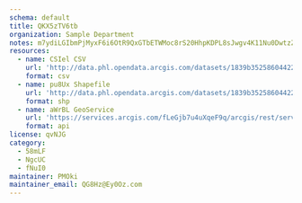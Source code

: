 ```yaml
---
schema: default
title: QKX5zTV6tb 
organization: Sample Department 
notes: m7ydiLGIbmPjMyxF6i6OtR9QxGTbETWMoc8rS20HhpKDPL8sJwgv4K11Nu0DwtzZov XdWVfHpOS7EYUVF4ekRBXea9 lBz5jINA 
resources:
  - name: CSIel CSV
    url: 'http://data.phl.opendata.arcgis.com/datasets/1839b35258604422b0b520cbb668df0d_0.csv'
    format: csv
  - name: pu8Ux Shapefile
    url: 'http://data.phl.opendata.arcgis.com/datasets/1839b35258604422b0b520cbb668df0d_0.zip'
    format: shp
  - name: aWrBL GeoService
    url: 'https://services.arcgis.com/fLeGjb7u4uXqeF9q/arcgis/rest/services/Air_Monitoring_Stations/FeatureServer/0/query'
    format: api
license: qvNJG 
category:
  - 58mLF 
  - NgcUC 
  - fNuI0 
maintainer: PMOki  
maintainer_email: QG8Hz@Ey0Oz.com
---
```

